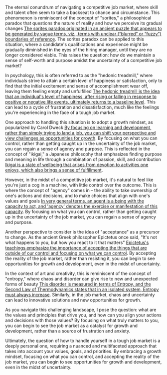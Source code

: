 The eternal conundrum of navigating a competitive job market, where skill and talent often seem to take a backseat to chance and circumstance. This phenomenon is reminiscent of the concept of "sorites," a philosophical paradox that questions the nature of reality and how we perceive its gradual changes [The sorites paradox originated in an ancient puzzle that appears to be generated by vague terms, viz., terms with unclear (“blurred” or “fuzzy”) boundaries of reference](https://plato.stanford.edu/entries/sorites-paradox/). The sorites paradox can be applied to this situation, where a candidate's qualifications and experience might be gradually diminished in the eyes of the hiring manager, until they are no longer considered viable. This raises the question: how do we maintain a sense of self-worth and purpose amidst the uncertainty of a competitive job market?

In psychology, this is often referred to as the "hedonic treadmill," where individuals strive to attain a certain level of happiness or satisfaction, only to find that the initial excitement and sense of accomplishment wear off, leaving them feeling empty and unfulfilled [The hedonic treadmill is the idea that an individual's level of happiness, after rising or falling in response to positive or negative life events, ultimately returns to a baseline level](https://www.psychologytoday.com/us/basics/hedonic-treadmill). This can lead to a cycle of frustration and dissatisfaction, much like the feelings you're experiencing in the face of a tough job market.

One approach to handling this situation is to adopt a growth mindset, as popularized by Carol Dweck [By focusing on learning and development, rather than simply trying to land a job, you can shift your perspective and view challenges as opportunities for growth](https://en.wikipedia.org/wiki/Growth_mindset). By focusing on what you can control, rather than getting caught up in the uncertainty of the job market, you can regain a sense of agency and purpose. This is reflected in the concept of "ikigai," a Japanese philosophy that emphasizes finding purpose and meaning in life through a combination of passion, skill, and contribution [Ikigai is a state of wellbeing that arises from devotion to activities one enjoys, which also brings a sense of fulfillment](https://positivepsychology.com/ikigai/).

However, in the midst of a competitive job market, it's natural to feel like you're just a cog in a machine, with little control over the outcome. This is where the concept of "agency" comes in – the ability to take ownership of one's actions and decisions, and to make choices that align with one's values and goals [In very general terms, an agent is a being with the capacity to act, and 'agency' denotes the exercise or manifestation of this capacity](https://plato.stanford.edu/entries/agency/). By focusing on what you can control, rather than getting caught up in the uncertainty of the job market, you can regain a sense of agency and purpose.

Another perspective to consider is the idea of "acceptance" as a precursor to change. As the ancient Greek philosopher Epictetus once said, "It's not what happens to you, but how you react to it that matters" [Epictetus's teachings emphasize the importance of accepting the things that are outside of our control and focusing on what we can control](https://www.epictetus.com/). By accepting the reality of the job market, rather than resisting it, you can begin to see opportunities for growth and development, even in the midst of uncertainty.

In the context of art and creativity, this is reminiscent of the concept of "entropy," where chaos and disorder can give rise to new and unexpected forms of beauty [This disorder is measured in terms of Entropy, and the Second Law of Thermodynamics states that in an isolated system, Entropy must always increase](https://adamwestbrook.medium.com/the-thermodynamics-of-the-creative-process-2a12556c08e3). Similarly, in the job market, chaos and uncertainty can lead to innovative solutions and new opportunities for growth.

As you navigate this challenging landscape, I pose the question: what are the values and principles that drive you, and how can you align your actions and decisions with those values? By focusing on what truly matters to you, you can begin to see the job market as a catalyst for growth and development, rather than a source of frustration and anxiety.

Ultimately, the question of how to handle yourself in a tough job market is a deeply personal one, requiring a nuanced and multifaceted approach that takes into account your values, goals, and priorities. By embracing a growth mindset, focusing on what you can control, and accepting the reality of the job market, you can begin to see opportunities for growth and development, even in the midst of uncertainty.